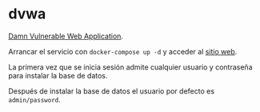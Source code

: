 # dvwa

[Damn Vulnerable Web Application](http://www.dvwa.co.uk).

Arrancar el servicio con `docker-compose up -d` y acceder al [sitio web](http://localhost:5000).

La primera vez que se inicia sesión admite cualquier usuario y contraseña para instalar la base de datos.

Después de instalar la base de datos el usuario por defecto es `admin/password`.
